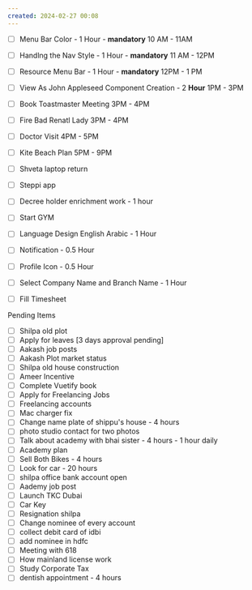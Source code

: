```yaml
---
created: 2024-02-27 00:08
---
```

- [ ] Menu Bar Color - 1 Hour - **mandatory** 10 AM - 11AM
- [ ] Handlng the Nav Style - 1 Hour - **mandatory** 11 AM - 12PM
- [ ] Resource Menu Bar - 1 Hour - **mandatory** 12PM - 1 PM
- [ ] View As John Appleseed Component Creation -  2 **Hour**  1PM - 3PM
- [ ] Book Toastmaster Meeting 3PM - 4PM 
- [ ] Fire Bad Renatl Lady 3PM - 4PM 
- [ ] Doctor Visit 4PM - 5PM 
- [ ] Kite Beach Plan 5PM - 9PM 

- [ ] Shveta laptop return
- [ ] Steppi app
- [ ] Decree holder enrichment work - 1 hour
- [ ] Start GYM
- [ ] Language Design English Arabic - 1 Hour
- [ ] Notification - 0.5 Hour
- [ ] Profile Icon - 0.5 Hour
- [ ] Select Company Name and Branch Name -  1 Hour
- [ ] Fill Timesheet



Pending Items

- [ ] Shilpa old plot 
- [ ] Apply for leaves [3 days approval pending]
- [ ] Aakash job posts
- [ ] Aakash Plot market status
- [ ] Shilpa old house construction
- [ ] Ameer Incentive
- [ ] Complete Vuetify book
- [ ] Apply for Freelancing Jobs
- [ ] Freelancing accounts
- [ ] Mac charger fix
- [ ] Change name plate of shippu's house - 4 hours
- [ ] photo studio contact for two photos
- [ ] Talk about academy with bhai sister - 4 hours - 1 hour daily
- [ ] Academy plan 
- [ ] Sell Both Bikes - 4 hours
- [ ] Look for car - 20 hours
- [ ] shilpa office bank account open
- [ ] Aademy job post
- [ ] Launch TKC Dubai
- [ ] Car Key 
- [ ] Resignation shilpa
- [ ] Change nominee of every account
- [ ] collect debit card of idbi
- [ ] add nominee in hdfc 
- [ ] Meeting with 618
- [ ] How mainland license work
- [ ] Study Corporate Tax
- [ ] dentish appointment - 4 hours
 